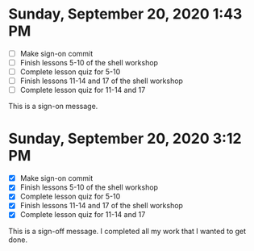 # Sunday, September 20, 2020 1:43 PM
- [ ] Make sign-on commit 
- [ ] Finish lessons 5-10 of the shell workshop
- [ ] Complete lesson quiz for 5-10
- [ ] Finish lessons 11-14 and 17 of the shell workshop 
- [ ] Complete lesson quiz for 11-14 and 17

This is a sign-on message.

# Sunday, September 20, 2020 3:12 PM
- [X] Make sign-on commit 
- [X] Finish lessons 5-10 of the shell workshop
- [X] Complete lesson quiz for 5-10
- [X] Finish lessons 11-14 and 17 of the shell workshop 
- [X] Complete lesson quiz for 11-14 and 17

This is a sign-off message. I completed all my work that I wanted to get done.